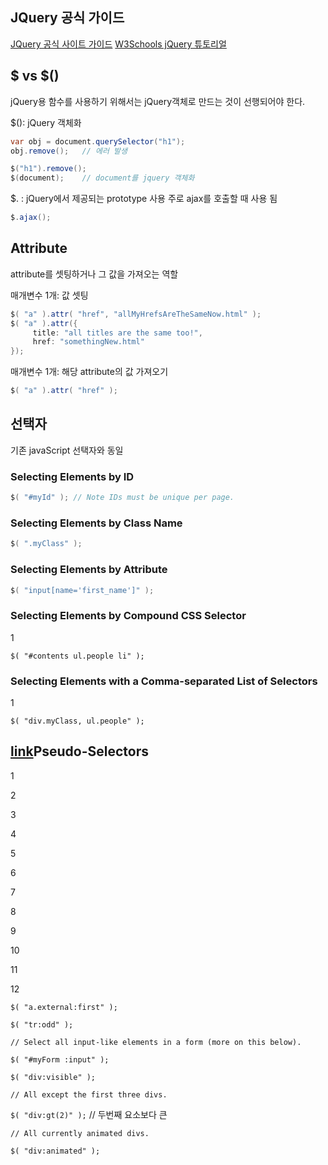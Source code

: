 ## JQuery 공식 가이드

[JQuery 공식 사이트 가이드](https://learn.jquery.com/)
[W3Schools jQuery 튜토리얼](https://www.w3schools.com/jquery/default.asp)

## $ vs $()

jQuery용 함수를 사용하기 위해서는 jQuery객체로 만드는 것이 선행되어야 한다.

$(): jQuery 객체화
```JAVA
var obj = document.querySelector("h1");
obj.remove();	// 에러 발생
```
```JAVA
$("h1").remove();
$(document);	// document를 jquery 객체화
```

$. : jQuery에서 제공되는 prototype 사용
주로 ajax를 호출할 때 사용 됨
```JAVA
$.ajax();
```

## Attribute
attribute를 셋팅하거나 그 값을 가져오는 역할

매개변수 1개: 값 셋팅
```JAVA
$( "a" ).attr( "href", "allMyHrefsAreTheSameNow.html" );
$( "a" ).attr({
	 title: "all titles are the same too!",
	 href: "somethingNew.html"
});
```

매개변수 1개: 해당 attribute의 값 가져오기
```JAVA
$( "a" ).attr( "href" );
```

## 선택자

기존 javaScript 선택자와 동일

### Selecting Elements by ID

```JAVA
$( "#myId" ); // Note IDs must be unique per page.
```

### Selecting Elements by Class Name
```JAVA
$( ".myClass" );
```
### Selecting Elements by Attribute
```JAVA
$( "input[name='first_name']" );
```

### Selecting Elements by Compound CSS Selector

1

`$( "#contents ul.people li" );`

### Selecting Elements with a Comma-separated List of Selectors

1

`$( "div.myClass, ul.people" );`

## [link](https://learn.jquery.com/using-jquery-core/selecting-elements/#pseudo-selectors)Pseudo-Selectors

1

2

3

4

5

6

7

8

9

10

11

12

`$( "a.external:first" );`

`$( "tr:odd" );`

`// Select all input-like elements in a form (more on this below).`

`$( "#myForm :input" );`

`$( "div:visible" );`

`// All except the first three divs.`

`$( "div:gt(2)" );`	// 두번째 요소보다 큰

`// All currently animated divs.`

`$( "div:animated" );`
<!--stackedit_data:
eyJoaXN0b3J5IjpbMTU2NDAyODIxNl19
-->